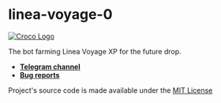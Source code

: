 # linea-voyage-0

[![Croco Logo](https://i.ibb.co/G5Pjt6M/logo.png)](https://t.me/crocofactory)

The bot farming Linea Voyage XP for the future drop.

- **[Telegram channel](https://t.me/crocofactory)**
- **[Bug reports](https://github.com/blnkoff/linea-voyage-0/issues)**

Project's source code is made available under the [MIT License](LICENSE)
